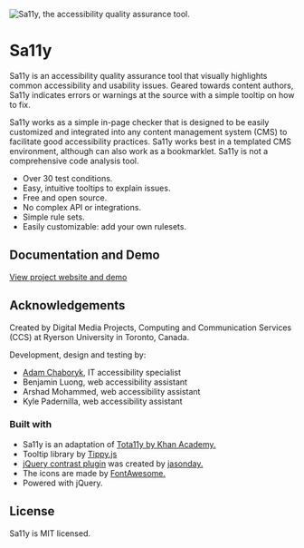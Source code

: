 ![Sa11y, the accessibility quality assurance tool.](https://repository-images.githubusercontent.com/246069937/4c2fdc00-621d-11ea-8a9b-48644d498a04)
# Sa11y
Sa11y is an accessibility quality assurance tool that visually highlights common accessibility and usability issues. Geared towards content authors, Sa11y indicates errors or warnings at the source with a simple tooltip on how to fix.

Sa11y works as a simple in-page checker that is designed to be easily customized and integrated into any content management system (CMS) to facilitate good accessibility practices. Sa11y works best in a templated CMS environment, although can also work as a bookmarklet. Sa11y is not a comprehensive code analysis tool.
- Over 30 test conditions.
- Easy, intuitive tooltips to explain issues.
- Free and open source.
- No complex API or integrations.
- Simple rule sets.
- Easily customizable: add your own rulesets.

## Documentation and Demo
[View project website and demo](https://ryersondmp.github.io/sa11y/)

## Acknowledgements
Created by Digital Media Projects, Computing and Communication Services (CCS) at Ryerson University in Toronto, Canada.

Development, design and testing by:
- [Adam Chaboryk](https://github.com/adamchaboryk), IT accessibility specialist
- Benjamin Luong, web accessibility assistant
- Arshad Mohammed, web accessibility assistant
- Kyle Padernilla, web accessibility assistant

### Built with
- Sa11y is an adaptation of [Tota11y by Khan Academy.](https://github.com/Khan/tota11y)
- Tooltip library by [Tippy.js](https://github.com/atomiks/tippyjs)
- [jQuery contrast plugin](https://github.com/jasonday/color-contrast) was created by [jasonday.](https://github.com/jasonday)
- The icons are made by [FontAwesome.](https://github.com/FortAwesome/Font-Awesome)
- Powered with jQuery.

## License
Sa11y is MIT licensed.
